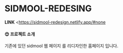 # SIDMOOL-REDESING
**LINK** <https://sidmool-redesign.netlify.app/#none
>
#### 😊 프로젝트 소개
기존에 있던 sidmool 웹 페이지 를 리디자인한 홈페이지 입니다. 
